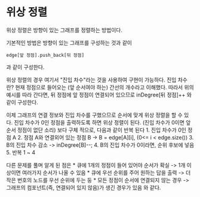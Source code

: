 # 위상 정렬
위상 정렬은 방향이 있는 그래프를 정렬하는 방법이다.

기본적인 방법은 방향이 있는 그래프를 구성하는 것과 같이

	edge[앞 정점].push_back[뒤 정점]
	
과 같이 구성한다.

위상 정렬의 경우 여기서 "진입 차수"라는 것을 사용하여 구현이 가능하다.
진입 차수란? 현재 정점으로 들어오는 (앞 순서여야 하는) 간선의 개수라고 이해했다.
따라서 위의 예시를 따라 간다면, 뒤 정점에 앞 정점이 연결되어 있으므로
	inDegree[뒤 정점]++
와 같이 구성한다.

이제 그래프의 연결 정보와 진입 차수를 구했으므로 순서에 맞게 위상 정렬을 할 수 있다.
진입 차수가 0인 정점을 출력하도록 하면 위상 정렬이 된다. (진입 차수가 0이면 앞 순서 정점이 없단 소리)
보다 구체 적으로, 다음과 같이 반복 된다
	1. 진입 차수가 0인 정점 A
	2. 정점 A와 연결외어 있는 정점 B -> B = edge[A][i], (0<= i < edge.size())
	3. B의 진입 차수 감소 -> inDegree[B]--;
	4. B의 진입 차수가 0이라면, 순위 후보에 넣음
	5. 반복 1 ~ 4

다른 문제를 풀며 알게 된 점은
	* 큐에 1개의 정점이 들어 있어야 순서가 확실 -> 1개 이상이면 여러가지 순서가 나올 수 있음
	* 큐에 우선 순위를 주어 원하는 답을 출력 -> 더 작은 번호의 노드를 우선 순위에 두는 둥
	* 모든 정점이 순서에 연결되지 않는 경우 -> 그래프의 컴포넌트(즉, 연결되어 있지 않음)가 생긴 경우가 있음
와 같다.